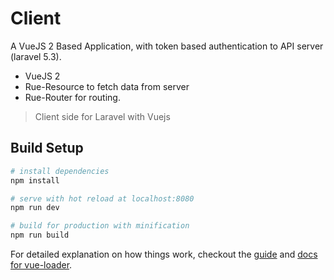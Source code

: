 # Client
A VueJS 2 Based Application, with token based authentication to API server (laravel 5.3).
* VueJS 2
* Rue-Resource to fetch data from server
* Rue-Router for routing.
> Client side for Laravel with Vuejs

## Build Setup

``` bash
# install dependencies
npm install

# serve with hot reload at localhost:8080
npm run dev

# build for production with minification
npm run build
```

For detailed explanation on how things work, checkout the [guide](http://vuejs-templates.github.io/webpack/) and [docs for vue-loader](http://vuejs.github.io/vue-loader).
